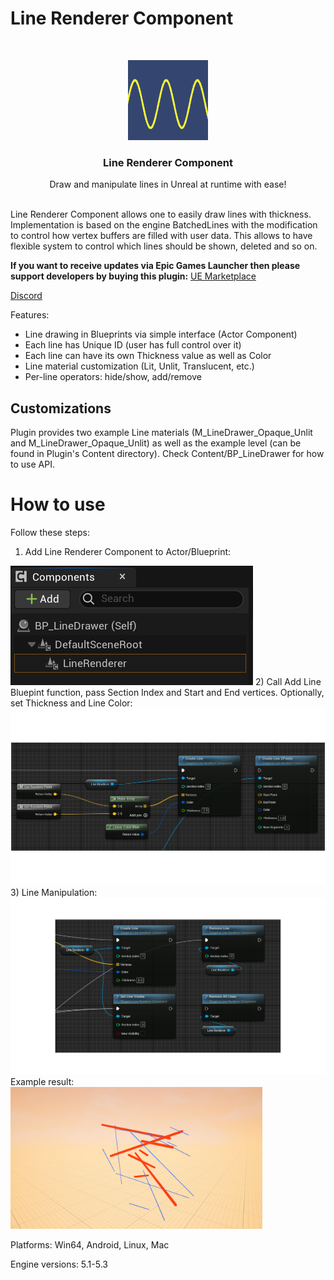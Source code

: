 # Line Renderer Component

<br/>
<p align="center">
  <a href="https://github.com/RaiaN/LineRendererComponent">
    <img src="Resources/Icon128.png" alt="Logo" width="128" height="128">
  </a>

  <h3 align="center">Line Renderer Component</h3>

  <p align="center">
    Draw and manipulate lines in Unreal at runtime with ease!
    <br/>
    <br/>
  </p>
</p>

Line Renderer Component allows one to easily draw lines with thickness. Implementation is based on the engine BatchedLines with the modification to control how vertex buffers are filled with user data. This allows to have flexible system to control which lines should be shown, deleted and so on.

**If you want to receive updates via Epic Games Launcher then please support developers by buying this plugin:**
[UE Marketplace](https://www.unrealengine.com/marketplace/en-US/product/line-renderer-component)

[Discord](https://discord.gg/eHdP97Qsgc)

Features:
* Line drawing in Blueprints via simple interface (Actor Component)
* Each line has Unique ID (user has full control over it)
* Each line can have its own Thickness value as well as Color
* Line material customization (Lit, Unlit, Translucent, etc.)
* Per-line operators: hide/show, add/remove

## Customizations

Plugin provides two example Line materials (M_LineDrawer_Opaque_Unlit and M_LineDrawer_Opaque_Unlit) as well as the example level (can be found in Plugin's Content directory). Check Content/BP_LineDrawer for how to use API.

# How to use

Follow these steps:

1) Add Line Renderer Component to Actor/Blueprint:
<img src="Resources/component.png">
2) Call Add Line Bluepint function, pass Section Index and Start and End vertices. Optionally, set Thickness and Line Color:
<img src="Resources/example_0.png">
3) Line Manipulation:
<img src="Resources/example_1.png">
Example result:
<img src="Resources/result.png" width="80%" height="80%">

Platforms: Win64, Android, Linux, Mac

Engine versions: 5.1-5.3
